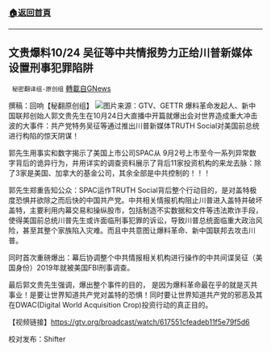 ###  [:house:返回首頁](https://github.com/ourhimalayas/txt)
---


## 文贵爆料10/24 吴征等中共情报势力正给川普新媒体设置刑事犯罪陷阱
` 秘密翻译组-原创组` [轉載自GNews](https://gnews.org/zh-hans/1614820/)

撰稿：回响【秘翻原创组】
![](https://assets.gnews.org/wp-content/uploads/2021/10/Screen-Shot-2021-10-24-at-11.20.23-AM.png)图片来源：GTV、GETTR
爆料革命发起人、新中国联邦创始人郭文贵先生在10月24日大直播中开篇就爆出会对世界造成重大冲击波的大事件：共产党特务吴征等通过推出川普新媒体TRUTH Social对美国前总统进行构陷的惊天阴谋！

郭先生用事实和数字揭示了美国上市公司SPAC从 9月2号上市至今一系列异常数字背后的诡异行为，并用详实的调查资料展示了背后11家投资机构的来龙去脉：除了3家是美国、加拿大的基金公司，其余全部是中共控制的！！！

郭先生郑重告知公众：SPAC运作TRUTH Social背后整个行动目的，是对盖特极度恐惧并欲除之而后快的中国共产党。中共相关情报机构阻止川普进入盖特并破坏盖特，主要利用内幕交易和操纵股市，包括制造不实数据和文件等违法欺诈手段，使得美国前总统川普先生或许面临刑事犯罪的诉讼，导致川普总统面临重大政治风险，甚至其整个家族陷入灾难。而且中共意图让爆料革命、新中国联邦去攻击川普。

同时首次重磅爆出：幕后协调整个中共情报相关机构进行操作的中共间谍吴征（美国身份）2019年就被美国FBI刑事调查。

最后郭文贵先生强调，爆出整个事件的目的， 是因为爆料革命最在乎的就是灭共事业！是要让世界知道共产党对盖特的恐惧！同时要让世界知道共产党的邪恶及其在DWAC(Digital World Acquisition Crop)投资行动的真正目的。

【视频链接】https://gtv.org/broadcast/watch/617551cfeadeb11f5e79f5d6

校对发布：Shifter
